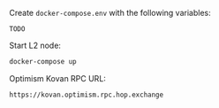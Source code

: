 Create `docker-compose.env` with the following variables:

```
TODO
```

Start L2 node:

```bash
docker-compose up
```

Optimism Kovan RPC URL:

```
https://kovan.optimism.rpc.hop.exchange
```
